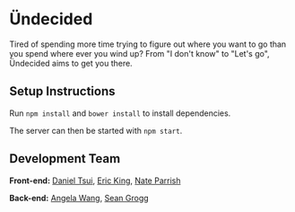 # Ündecided
Tired of spending more time trying to figure out where you want to go than you spend where ever you wind up? From "I don't know" to "Let's go", Ündecided aims to get you there.

## Setup Instructions

Run `npm install` and `bower install` to install dependencies.

The server can then be started with `npm start`.

## Development Team

__Front-end:__ [Daniel Tsui](https://github.com/sdtsui), [Eric King](https://github.com/EJKinger), [Nate Parrish](https://github.com/yakomaru)

__Back-end:__ [Angela Wang](https://github.com/vaticancameo), [Sean Grogg](https://github.com/seangrogg)
